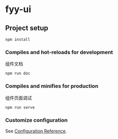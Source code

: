 # fyy-ui

## Project setup
```
npm install
```

### Compiles and hot-reloads for development
组件文档
```
npm run doc
```

### Compiles and minifies for production
组件页面调试
```
npm run serve
```

### Customize configuration
See [Configuration Reference](https://cli.vuejs.org/config/).
